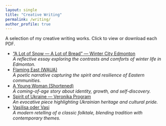 ```yaml
---
layout: single
title: "Creative Writing"
permalink: /writing/
author_profile: true
---
```


A selection of my creative writing works. Click to view or download each PDF.

<ul>
    <li>
        <a href="{{ site.baseurl }}/assets/Creative Writing/a lot of snow a lot of bread.pdf" target="_blank">
            “A Lot of Snow — A Lot of Bread” — Winter City Edmonton
        </a>
        <br>
        <em>A reflective essay exploring the contrasts and comforts of winter life in Edmonton.</em>
    </li>
    <li>
        <a href="{{ site.baseurl }}/assets/Creative Writing/03+Ivanytska+2023+Flaming+East+WAUA.pdf" target="_blank">
            Flaming East (WAUA)
        </a>
        <br>
        <em>A poetic narrative capturing the spirit and resilience of Eastern communities.</em>
    </li>
    <li>
        <a href="{{ site.baseurl }}/assets/Creative Writing/A Young Woman_Veronika Ivanytska_Shortened.pdf" target="_blank">
            A Young Woman (Shortened)
        </a>
        <br>
        <em>A coming-of-age story about identity, growth, and self-discovery.</em>
    </li>
    <li>
        <a href="{{ site.baseurl }}/assets/Creative Writing/Spirit of Ukraine_Veronika Program_Final.pdf" target="_blank">
            Spirit of Ukraine — Veronika Program
        </a>
        <br>
        <em>An evocative piece highlighting Ukrainian heritage and cultural pride.</em>
    </li>
    <li>
        <a href="{{ site.baseurl }}/assets/Creative Writing/vasilisa-oder-vasi-veronika-ivanytska.pdf" target="_blank">
            Vasilisa oder Vasi
        </a>
        <br>
        <em>A modern retelling of a classic folktale, blending tradition with contemporary themes.</em>
    </li>
</ul>